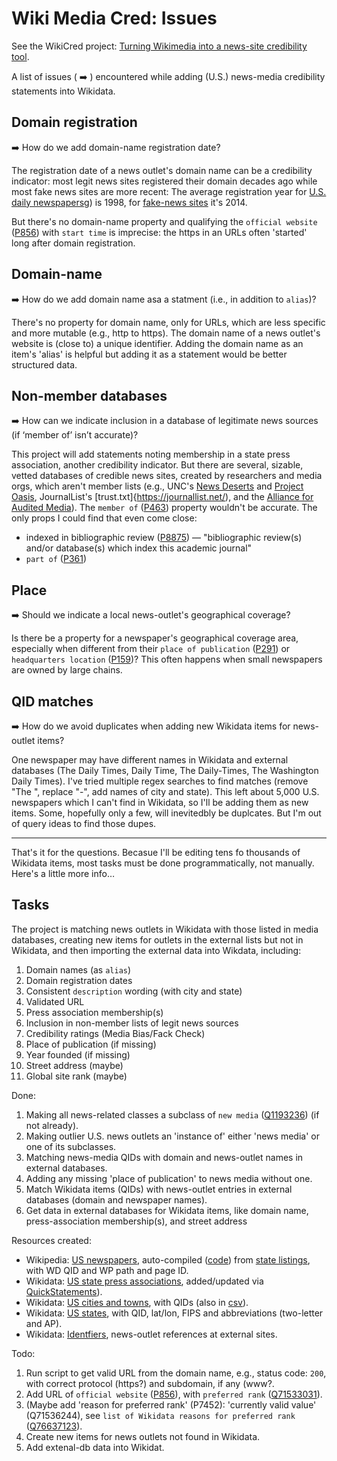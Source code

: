 # Wiki Media Cred: Issues
See the WikiCred project: [Turning Wikimedia into a news-site credibility tool](https://misinfocon.com/turning-wikimedia-into-a-news-site-credibility-tool-422dbf28fdec).

A list of issues ( :arrow_right: ) encountered while adding (U.S.) news-media credibility statements into Wikidata.

## Domain registration
:arrow_right: How do we add domain-name registration date?

The registration date of a news outlet's domain name can be a credibility indicator: most legit news sites registered their domain decades ago while most fake news sites are more recent: The average registration year for [U.S. daily newspapers](https://docs.google.com/spreadsheets/d/1WPU3ILa6YAFoKwryXQWudXv_MCzCaseBL-PrjlbfnFg/edit#gid=30371215)g) is 1998, for [fake-news sites](https://docs.google.com/spreadsheets/d/1ck1_FZC-97uDLIlvRJDTrGqBk0FuDe9yHkluROgpGS8/edit#gid=1144285784) it's 2014.

But there's no domain-name property and qualifying the `official website` ([P856](https://www.wikidata.org/wiki/Property:P856)) with `start time` is imprecise: the https in an URLs often 'started' long after domain registration.

## Domain-name
:arrow_right: How do we add domain name asa a statment (i.e., in addition to `alias`)?

There's no property for domain name, only for URLs, which are less specific and more mutable (e.g., http to https). The domain name of a news outlet's website is (close to) a unique identifier. Adding the domain name as an item's 'alias' is helpful but adding it as a statement would be better structured data.

## Non-member databases
:arrow_right: How can we indicate inclusion in a database of legitimate news sources (if ‘member of’ isn’t accurate)? 

This project will add statements noting membership in a state press association, another credibility indicator. But there are several, sizable, vetted databases of credible news sites, created by researchers and media orgs, which aren't member lists (e.g., UNC's [News Deserts](https://www.usnewsdeserts.com/) and [Project Oasis](https://www.projectnewsoasis.com/), JournalList's [trust.txt]{https://journallist.net/), and the [Alliance for Audited Media](https://auditedmedia.com/)). The `member of` ([P463](https://www.wikidata.org/wiki/Property:P463)) property wouldn't be accurate. The only props I could find that even come close:
* indexed in bibliographic review ([P8875](https://www.wikidata.org/wiki/Property:P8875)) — "bibliographic review(s) and/or database(s) which index this academic journal"
* `part of` ([P361](https://www.wikidata.org/wiki/Property:P361))

## Place
:arrow_right: Should we indicate a local news-outlet's geographical coverage?

Is there be a property for a newspaper's geographical coverage area, especially when different from their `place of publication` ([P291](https://www.wikidata.org/wiki/Property:P291)) or `headquarters location` ([P159](https://www.wikidata.org/wiki/Property:P159))? This often happens when small newspapers are owned by large chains.

## QID matches
:arrow_right: How do we avoid duplicates when adding new Wikidata items for news-outlet items?

One newspaper may have different names in Wikidata and external databases (The Daily Times, Daily Time, The Daily-Times, The Washington Daily Times). I've tried multiple regex searches to find matches (remove "The ", replace "-", add names of city and state). This left about 5,000 U.S. newspapers which I can't find in Wikidata, so I'll be adding them as new items. Some, hopefully only a few, will inevitedbly be duplcates. But I'm out of query ideas to find those dupes.

<hr>
That's it for the questions. Becasue I'll be editing tens fo thousands of Wikidata items, most tasks must be done programmatically, not manually. Here's a little more info…

## Tasks
The project is matching news outlets in Wikidata with those listed in media databases, creating new items for outlets in the external lists but not in Wikidata, and then importing the external data into Wikdata, including:
1. Domain names (as `alias`)
1. Domain registration dates
2. Consistent `description` wording (with city and state)
1. Validated URL
1. Press association membership(s)
1. Inclusion in non-member lists of legit news sources
1. Credibility ratings (Media Bias/Fack Check)
1. Place of publication (if missing)
1. Year founded (if missing)
1. Street address (maybe)
1. Global site rank (maybe)

Done:
1. Making all news-related classes a subclass of `new media` ([Q1193236](https://www.wikidata.org/wiki/Q1193236)) (if not already).
1. Making outlier U.S. news outlets an 'instance of' either 'news media' or one of its subclasses.
1. Matching news-media QIDs with domain and news-outlet names in external databases.
1. Adding any missing 'place of publication' to news media without one.
1. Match Wikidata items (QIDs) with news-outlet entries in external databases (domain and newspaper names).
1. Get data in external databases for Wikidata items, like domain name, press-association membership(s), and street address

Resources created:
* Wikipedia: [US newspapers](https://github.com/hearvox/wiki-media-cred/blob/main/data/wikipedia-us-newspapers.tsv), auto-compiled ([code](https://github.com/hearvox/wiki-media-cred/blob/main/code/wikipedia-us-newspapers.php)) from [state listings](https://en.wikipedia.org/wiki/Category:Lists_of_newspapers_published_in_the_United_States_by_state), with WD QID and WP path and page ID.
* Wikidata: [US state press associations](https://github.com/hearvox/wiki-media-cred/blob/main/data/wd-press-assoc.tsv), added/updated via [QuickStatements](https://github.com/hearvox/wiki-media-cred/blob/main/code/wd-press-assoc-qs.sql)).
* Wikidata: [US cities and towns](https://github.com/hearvox/wiki-media-cred/blob/main/data/wikidata-us-cities.tsv), with QIDs (also in [csv](https://github.com/hearvox/wiki-media-cred/blob/main/data/wikidata-us-cities.csv)).
* Wikidata: [US states](https://github.com/hearvox/wiki-media-cred/blob/main/data/wikidata-us-states.tsv), with QID, lat/lon, FIPS and abbreviations (two-letter and AP).
* Wikidata: [Identfiers](/Topics/Identifers.md), news-outlet references at external sites.

Todo:
1. Run script to get valid URL from the domain name, e.g., status code: `200`, with correct protocol (https?) and subdomain, if any (www?.
1. Add URL of `official website` ([P856](https://www.wikidata.org/wiki/Property:P856)), with `preferred rank` ([Q71533031](https://www.wikidata.org/wiki/Q71533031)).
1. (Maybe add 'reason for preferred rank' (P7452): 'currently valid value' (Q71536244), see `list of Wikidata reasons for preferred rank` ([Q76637123](https://www.wikidata.org/wiki/Q76637123)).
1. Create new items for news outlets not found in Wikidata.
1. Add extenal-db data into Wikidat.



<!--
## Notes
`news media` [(Q1193236)(https://www.wikidata.org/wiki/Q1193236)]
[news media and its subclasses](https://angryloki.github.io/wikidata-graph-builder/?item=Q1193236&property=P279&mode=reverse&sc_color=%231c5ec3c4&sc_width=5)
`` ([](https://www.wikidata.org/wiki/Property:))

https://github.com/ikatyang/emoji-cheat-sheet/tree/master
https://docs.github.com/en/get-started/writing-on-github/getting-started-with-writing-and-formatting-on-github/basic-writing-and-formatting-syntax


:arrow_right: Clark Fork Valley Press	and Mineral Independent merger, [shares domain name](https://vp-mi.com/).
-->


